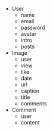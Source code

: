 * User
    * name
    * email
    * password
    * avatar
    * intro
    * posts
* Image
    * user
    * view
    * like
    * date
    * url
    * caption
    * title
    * comments
* Comment
    * user
    * content